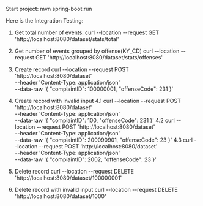 Start project: mvn spring-boot:run

Here is the Integration Testing:

1. Get total number of events:
curl --location --request GET 'http://localhost:8080/dataset/stats/total'

2. Get number of events grouped by offense(KY_CD)
curl --location --request GET 'http://localhost:8080/dataset/stats/offenses'

3. Create record
curl --location --request POST 'http://localhost:8080/dataset' \
--header 'Content-Type: application/json' \
--data-raw '{
    "complaintID": 100000001,
    "offenseCode": 231
}'

4. Create record with invalid input
4.1
curl --location --request POST 'http://localhost:8080/dataset' \
--header 'Content-Type: application/json' \
--data-raw '{
    "complaintID": 100,
    "offenseCode": 231
}'
4.2
curl --location --request POST 'http://localhost:8080/dataset' \
--header 'Content-Type: application/json' \
--data-raw '{
    "complaintID": 200090901,
    "offenseCode": 23
}'
4.3
curl --location --request POST 'http://localhost:8080/dataset' \
--header 'Content-Type: application/json' \
--data-raw '{
    "complaintID": 2002,
    "offenseCode": 23
}'

5. Delete record
curl --location --request DELETE 'http://localhost:8080/dataset/100000001'

6. Delete record with invalid input
curl --location --request DELETE 'http://localhost:8080/dataset/1000'
